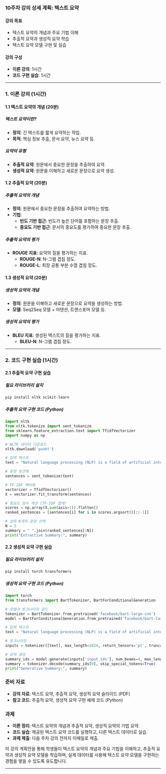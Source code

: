 ### 10주차 강의 상세 계획: 텍스트 요약

#### 강의 목표
- 텍스트 요약의 개념과 주요 기법 이해
- 추출적 요약과 생성적 요약 학습
- 텍스트 요약 모델 구현 및 실습

#### 강의 구성
- **이론 강의**: 1시간
- **코드 구현 실습**: 1시간

---

### 1. 이론 강의 (1시간)

#### 1.1 텍스트 요약의 개념 (20분)

##### 텍스트 요약이란?
- **정의**: 긴 텍스트를 짧게 요약하는 작업.
- **목적**: 핵심 정보 추출, 문서 요약, 뉴스 요약 등.

##### 요약의 유형
- **추출적 요약**: 원문에서 중요한 문장을 추출하여 요약.
- **생성적 요약**: 원문을 이해하고 새로운 문장으로 요약 생성.

#### 1.2 추출적 요약 (20분)

##### 추출적 요약의 개념
- **정의**: 원문에서 중요한 문장을 추출하여 요약하는 방법.
- **기법**:
  - **빈도 기반 접근**: 빈도가 높은 단어를 포함하는 문장 추출.
  - **중요도 기반 접근**: 문서의 중요도를 평가하여 중요한 문장 추출.

##### 추출적 요약의 평가
- **ROUGE 지표**: 요약의 질을 평가하는 지표.
  - **ROUGE-N**: N-그램 겹침 정도.
  - **ROUGE-L**: 최장 공통 부분 수열 겹침 정도.

#### 1.3 생성적 요약 (20분)

##### 생성적 요약의 개념
- **정의**: 원문을 이해하고 새로운 문장으로 요약을 생성하는 방법.
- **모델**: Seq2Seq 모델 + 어텐션, 트랜스포머 모델 등.

##### 생성적 요약의 평가
- **BLEU 지표**: 생성된 텍스트의 질을 평가하는 지표.
  - **BLEU-N**: N-그램 겹침 정도.

---

### 2. 코드 구현 실습 (1시간)

#### 2.1 추출적 요약 구현 실습

##### 필요 라이브러리 설치
```bash
pip install nltk scikit-learn
```

##### 추출적 요약 구현 코드 (Python)
```python
import nltk
from nltk.tokenize import sent_tokenize
from sklearn.feature_extraction.text import TfidfVectorizer
import numpy as np

# NLTK 데이터 다운로드
nltk.download('punkt')

# 입력 텍스트
text = "Natural language processing (NLP) is a field of artificial intelligence (AI) that focuses on the interaction between computers and humans. NLP combines computational linguistics with statistical, machine learning, and deep learning models. It aims to enable computers to understand, interpret, and generate human language."

# 문장 토큰화
sentences = sent_tokenize(text)

# TF-IDF 벡터화
vectorizer = TfidfVectorizer()
X = vectorizer.fit_transform(sentences)

# 중요도 점수 계산 (TF-IDF 합계)
scores = np.array(X.sum(axis=1)).flatten()
ranked_sentences = [sentences[i] for i in scores.argsort()[::-1]]

# 상위 N개의 문장 선택
N = 2
summary = " ".join(ranked_sentences[:N])
print("Extractive Summary:", summary)
```

#### 2.2 생성적 요약 구현 실습

##### 필요 라이브러리 설치
```bash
pip install torch transformers
```

##### 생성적 요약 구현 코드 (Python)
```python
import torch
from transformers import BartTokenizer, BartForConditionalGeneration

# 모델과 토크나이저 로드
tokenizer = BartTokenizer.from_pretrained('facebook/bart-large-cnn')
model = BartForConditionalGeneration.from_pretrained('facebook/bart-large-cnn')

# 입력 텍스트
text = "Natural language processing (NLP) is a field of artificial intelligence (AI) that focuses on the interaction between computers and humans. NLP combines computational linguistics with statistical, machine learning, and deep learning models. It aims to enable computers to understand, interpret, and generate human language."

# 토크나이징
inputs = tokenizer([text], max_length=1024, return_tensors='pt', truncation=True)

# 요약 생성
summary_ids = model.generate(inputs['input_ids'], num_beams=4, max_length=50, early_stopping=True)
summary = tokenizer.decode(summary_ids[0], skip_special_tokens=True)
print("Generative Summary:", summary)
```

### 준비 자료
- **강의 자료**: 텍스트 요약, 추출적 요약, 생성적 요약 슬라이드 (PDF)
- **참고 코드**: 추출적 요약, 생성적 요약 구현 예제 코드 (Python)

### 과제
- **이론 정리**: 텍스트 요약의 개념과 추출적 요약, 생성적 요약의 기법 요약.
- **코드 실습**: 제공된 텍스트 요약 코드를 실행하고, 다른 텍스트 데이터로 실습.
- **과제 제출**: 다음 주차 강의 전까지 이메일로 제출.

이 강의 계획안을 통해 학생들이 텍스트 요약의 개념과 주요 기법을 이해하고, 추출적 요약과 생성적 요약 모델을 학습하며, 실제 데이터를 사용해 텍스트 요약 모델을 구현하는 경험을 쌓을 수 있도록 유도합니다.

---

